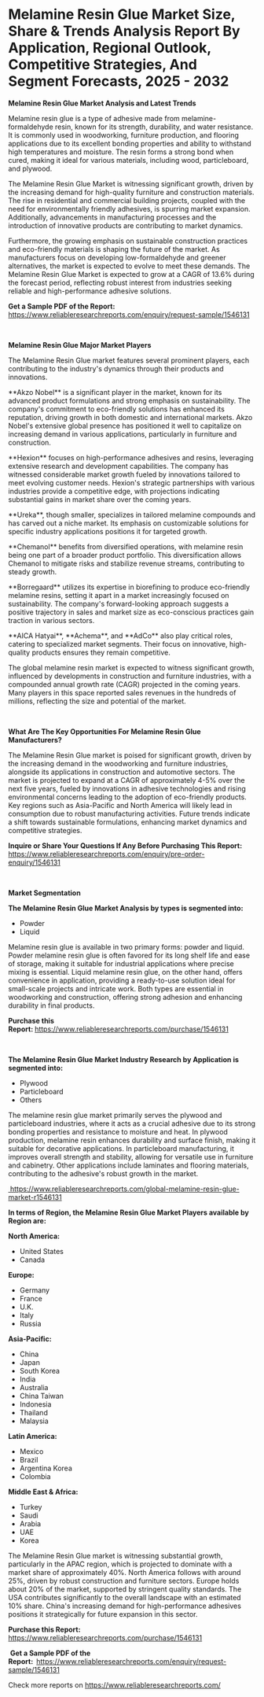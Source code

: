 <p><h1>Melamine Resin Glue Market Size, Share & Trends Analysis Report By Application, Regional Outlook, Competitive Strategies, And Segment Forecasts, 2025 - 2032</h1></p><p><strong>Melamine Resin Glue Market Analysis and Latest Trends</strong></p>
<p><p>Melamine resin glue is a type of adhesive made from melamine-formaldehyde resin, known for its strength, durability, and water resistance. It is commonly used in woodworking, furniture production, and flooring applications due to its excellent bonding properties and ability to withstand high temperatures and moisture. The resin forms a strong bond when cured, making it ideal for various materials, including wood, particleboard, and plywood.</p><p>The Melamine Resin Glue Market is witnessing significant growth, driven by the increasing demand for high-quality furniture and construction materials. The rise in residential and commercial building projects, coupled with the need for environmentally friendly adhesives, is spurring market expansion. Additionally, advancements in manufacturing processes and the introduction of innovative products are contributing to market dynamics.</p><p>Furthermore, the growing emphasis on sustainable construction practices and eco-friendly materials is shaping the future of the market. As manufacturers focus on developing low-formaldehyde and greener alternatives, the market is expected to evolve to meet these demands. The Melamine Resin Glue Market is expected to grow at a CAGR of 13.6% during the forecast period, reflecting robust interest from industries seeking reliable and high-performance adhesive solutions.</p></p>
<p><strong>Get a Sample PDF of the Report:&nbsp;</strong> <a href="https://www.reliableresearchreports.com/enquiry/request-sample/1546131?utm_campaign=2296&utm_medium=2&utm_source=Github&utm_content=ia&utm_term=02042025&utm_id=melamine-resin-glue">https://www.reliableresearchreports.com/enquiry/request-sample/1546131</a></p>
<p>&nbsp;</p>
<p><strong>Melamine Resin Glue Major Market Players</strong></p>
<p><p>The Melamine Resin Glue market features several prominent players, each contributing to the industry's dynamics through their products and innovations. </p><p>**Akzo Nobel** is a significant player in the market, known for its advanced product formulations and strong emphasis on sustainability. The company's commitment to eco-friendly solutions has enhanced its reputation, driving growth in both domestic and international markets. Akzo Nobel's extensive global presence has positioned it well to capitalize on increasing demand in various applications, particularly in furniture and construction.</p><p>**Hexion** focuses on high-performance adhesives and resins, leveraging extensive research and development capabilities. The company has witnessed considerable market growth fueled by innovations tailored to meet evolving customer needs. Hexion's strategic partnerships with various industries provide a competitive edge, with projections indicating substantial gains in market share over the coming years.</p><p>**Ureka**, though smaller, specializes in tailored melamine compounds and has carved out a niche market. Its emphasis on customizable solutions for specific industry applications positions it for targeted growth. </p><p>**Chemanol** benefits from diversified operations, with melamine resin being one part of a broader product portfolio. This diversification allows Chemanol to mitigate risks and stabilize revenue streams, contributing to steady growth.</p><p>**Borregaard** utilizes its expertise in biorefining to produce eco-friendly melamine resins, setting it apart in a market increasingly focused on sustainability. The company's forward-looking approach suggests a positive trajectory in sales and market size as eco-conscious practices gain traction in various sectors.</p><p>**AICA Hatyai**, **Achema**, and **AdCo** also play critical roles, catering to specialized market segments. Their focus on innovative, high-quality products ensures they remain competitive.</p><p>The global melamine resin market is expected to witness significant growth, influenced by developments in construction and furniture industries, with a compounded annual growth rate (CAGR) projected in the coming years. Many players in this space reported sales revenues in the hundreds of millions, reflecting the size and potential of the market.</p></p>
<p>&nbsp;</p>
<p><strong>What Are The Key Opportunities For Melamine Resin Glue Manufacturers?</strong></p>
<p><p>The Melamine Resin Glue market is poised for significant growth, driven by the increasing demand in the woodworking and furniture industries, alongside its applications in construction and automotive sectors. The market is projected to expand at a CAGR of approximately 4-5% over the next five years, fueled by innovations in adhesive technologies and rising environmental concerns leading to the adoption of eco-friendly products. Key regions such as Asia-Pacific and North America will likely lead in consumption due to robust manufacturing activities. Future trends indicate a shift towards sustainable formulations, enhancing market dynamics and competitive strategies.</p></p>
<p><strong>Inquire or Share Your Questions If Any Before Purchasing This Report:</strong> <a href="https://www.reliableresearchreports.com/enquiry/pre-order-enquiry/1546131?utm_campaign=2296&utm_medium=2&utm_source=Github&utm_content=ia&utm_term=02042025&utm_id=melamine-resin-glue">https://www.reliableresearchreports.com/enquiry/pre-order-enquiry/1546131</a></p>
<p>&nbsp;</p>
<p><strong>Market Segmentation</strong></p>
<p><strong>The Melamine Resin Glue Market Analysis by types is segmented into:</strong></p>
<p><ul><li>Powder</li><li>Liquid</li></ul></p>
<p><p>Melamine resin glue is available in two primary forms: powder and liquid. Powder melamine resin glue is often favored for its long shelf life and ease of storage, making it suitable for industrial applications where precise mixing is essential. Liquid melamine resin glue, on the other hand, offers convenience in application, providing a ready-to-use solution ideal for small-scale projects and intricate work. Both types are essential in woodworking and construction, offering strong adhesion and enhancing durability in final products.</p></p>
<p><strong>Purchase this Report:&nbsp;</strong><a href="https://www.reliableresearchreports.com/purchase/1546131?utm_campaign=2296&utm_medium=2&utm_source=Github&utm_content=ia&utm_term=02042025&utm_id=melamine-resin-glue">https://www.reliableresearchreports.com/purchase/1546131</a></p>
<p>&nbsp;</p>
<p><strong>The Melamine Resin Glue Market Industry Research by Application is segmented into:</strong></p>
<p><ul><li>Plywood</li><li>Particleboard</li><li>Others</li></ul></p>
<p><p>The melamine resin glue market primarily serves the plywood and particleboard industries, where it acts as a crucial adhesive due to its strong bonding properties and resistance to moisture and heat. In plywood production, melamine resin enhances durability and surface finish, making it suitable for decorative applications. In particleboard manufacturing, it improves overall strength and stability, allowing for versatile use in furniture and cabinetry. Other applications include laminates and flooring materials, contributing to the adhesive's robust growth in the market.</p></p>
<p><a href="https://www.reliableresearchreports.com/global-melamine-resin-glue-market-r1546131?utm_campaign=2296&utm_medium=2&utm_source=Github&utm_content=ia&utm_term=02042025&utm_id=melamine-resin-glue">&nbsp;https://www.reliableresearchreports.com/global-melamine-resin-glue-market-r1546131</a></p>
<p><strong>In terms of Region, the Melamine Resin Glue Market Players available by Region are:</strong></p>
<p>
    <p> <strong> North America: </strong>
        <ul>
            <li>United States</li>
            <li>Canada</li>
        </ul>
        </p> 
    <p> <strong> Europe: </strong>
        <ul>
            <li>Germany</li>
            <li>France</li>
            <li>U.K.</li>
            <li>Italy</li>
            <li>Russia</li>
        </ul>
        </p> 
    <p> <strong> Asia-Pacific: </strong>
        <ul>
            <li>China</li>
            <li>Japan</li>
            <li>South Korea</li>
            <li>India</li>
            <li>Australia</li>
            <li>China Taiwan</li>
            <li>Indonesia</li>
            <li>Thailand</li>
            <li>Malaysia</li>
        </ul>
        </p> 
    <p> <strong> Latin America: </strong>
        <ul>
            <li>Mexico</li>
            <li>Brazil</li>
            <li>Argentina Korea</li>
            <li>Colombia</li>
        </ul>
        </p> 
    <p> <strong> Middle East & Africa: </strong>
        <ul>
            <li>Turkey</li>
            <li>Saudi</li>
            <li>Arabia</li>
            <li>UAE</li>
            <li>Korea</li>
        </ul>
    </p>
    </p>
<p><p>The Melamine Resin Glue market is witnessing substantial growth, particularly in the APAC region, which is projected to dominate with a market share of approximately 40%. North America follows with around 25%, driven by robust construction and furniture sectors. Europe holds about 20% of the market, supported by stringent quality standards. The USA contributes significantly to the overall landscape with an estimated 10% share. China's increasing demand for high-performance adhesives positions it strategically for future expansion in this sector.</p></p>
<p><strong>Purchase this Report: </strong><a href="https://www.reliableresearchreports.com/purchase/1546131?utm_campaign=2296&utm_medium=2&utm_source=Github&utm_content=ia&utm_term=02042025&utm_id=melamine-resin-glue">https://www.reliableresearchreports.com/purchase/1546131</a></p>
<p>&nbsp;<strong>Get a Sample PDF of the Report:&nbsp;&nbsp;</strong><a href="https://www.reliableresearchreports.com/enquiry/request-sample/1546131?utm_campaign=2296&utm_medium=2&utm_source=Github&utm_content=ia&utm_term=02042025&utm_id=melamine-resin-glue">https://www.reliableresearchreports.com/enquiry/request-sample/1546131</a></p>
<p><strong></strong></p>
<p>Check more reports on <a href="https://www.reliableresearchreports.com/?utm_campaign=2296&utm_medium=2&utm_source=Github&utm_content=ia&utm_term=02042025&utm_id=melamine-resin-glue">https://www.reliableresearchreports.com/</a></p>